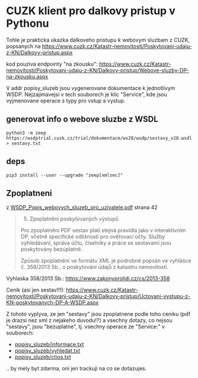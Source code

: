 # CUZK klient pro dalkovy pristup v Pythonu

Tohle je prakticka ukazka dalkoveho pristupu k webovym sluzbam z CUZK, popsanych na
https://www.cuzk.cz/Katastr-nemovitosti/Poskytovani-udaju-z-KN/Dalkovy-pristup.aspx

kod pouziva endpointy "na zkousku":
https://www.cuzk.cz/Katastr-nemovitosti/Poskytovani-udaju-z-KN/Dalkovy-pristup/Webove-sluzby-DP-na-zkousku.aspx

V addr popisy_sluzeb jsou vygenerovane dokumentace k jednotlivym WSDP. Nejzajimavejsi v tech souborech je klic "Service", kde jsou vyjmenovane operace s typy pro vstup a vystup.

## generovat info o webove sluzbe z WSDL

`python3 -m zeep https://wsdptrial.cuzk.cz/trial/dokumentace/ws28/wsdp/sestavy_v28.wsdl > sestavy.txt`

## deps

`pip3 install --user --upgrade "zeep[xmlsec]"`

## Zpoplatneni

z [WSDP_Popis_webovych_sluzeb_pro_uzivatele.pdf](WSDP_Popis_webovych_sluzeb_pro_uzivatele.pdf) strana 42

> 5. Zpoplatnění poskytovaných výstupů
>
> Pro zpoplatnění PDF sestav platí stejná pravidla jako v interaktivním DP, včetně specifické odlišnosti pro
> ověřovací účty. Služby vyhledávaní, správa účtu, číselníky a práce se sestavami jsou poskytovány
> bezúplatně.
>
> Způsob zpoplatnění ve formátu XML je podrobně popsán ve vyhlášce č. 358/2013 Sb., o poskytování údajů
> z katastru nemovitostí.

Vyhlaska 358/2013 Sb.: https://www.zakonyprolidi.cz/cs/2013-358

Cenik (asi jen sestav!!!): https://www.cuzk.cz/Katastr-nemovitosti/Poskytovani-udaju-z-KN/Dalkovy-pristup/Uctovani-vystupu-z-KN-poskytovanych-DP-A-WSDP.aspx

Z tohoto vyplyva, ze jen "sestavy" jsou zpoplatnene podle toho ceniku (pdf je drazsi nez xml z nejakeho duvodu!?) a vsechny dotazy, co nejsou "sestavy", jsou "bezuplatne", tj. vsechny operace ze "Service:" v souborech:

* [popisy_sluzeb/informace.txt](popisy_sluzeb/informace.txt)
* [popisy_sluzeb/vyhledat.txt](popisy_sluzeb/vyhledat.txt)
* [popisy_sluzeb/ctios.txt](popisy_sluzeb/ctios.txt)

.. by mely byt zdarma, oni jen trackuji na co se dotazujes.
